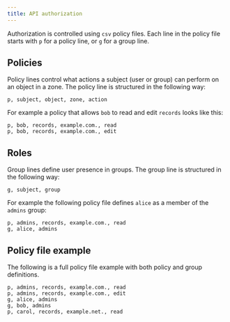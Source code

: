 ```yaml
---
title: API authorization
---
```


Authorization is controlled using `csv` policy files.
Each line in the policy file starts with `p` for a policy line, or `g` for a group line.

## Policies

Policy lines control what actions a subject (user or group) can perform on an object in a zone.
The policy line is structured in the following way:

```
p, subject, object, zone, action
```

For example a policy that allows `bob` to read and edit `records` looks like this:

```csv
p, bob, records, example.com., read
p, bob, records, example.com., edit
```

## Roles

Group lines define user presence in groups.
The group line is structured in the following way:

```
g, subject, group
```

For example the following policy file defines `alice` as a member of the `admins` group:

```csv
p, admins, records, example.com., read
g, alice, admins
```

## Policy file example

The following is a full policy file example with both policy and group definitions.

```csv
p, admins, records, example.com., read
p, admins, records, example.com., edit
g, alice, admins
g, bob, admins
p, carol, records, example.net., read
```
